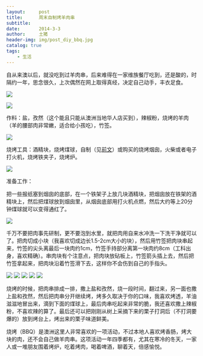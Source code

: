 ```yaml
---
layout:     post
title:      周末自制烤羊肉串
subtitle:   
date:       2014-3-3
author:     土猪
header-img: img/post_diy_bbq.jpg
catalog: true
tags:
    - 生活
---
```



自从来澳以后，就没吃到过羊肉串，后来难得在一家维族餐厅吃到，还是酸的，时隔约一年，思念很久，上次偶然在网上取得真经，决定自己动手，丰衣足食。



![](https://steemitimages.com/DQmYbRw5bzR1vvjX6QjkiT9HUmGaq9pwxLUB9rJauqQDZf9/image.png)

![](https://steemitimages.com/DQmQxXxR5ZoJ5jhPQHA2jdEUp5SLMuW7baprp55cY5mZXbi/image.png)

作料：盐，孜然（这个能且只能从澳洲当地华人店买到），辣椒粉，烧烤的羊肉（羊的腰部肉非常嫩，适合给小孩吃），竹签。


![](https://steemitimages.com/DQmNbVFQz97Fm5QKhZNnWNB66BX7tZNy9arY85bfZu8MPnw/image.png)


烧烤工具：酒精块，烧烤煤球，自制（见[前文]([https://chenlocus.github.io/2014/02/20/%E8%87%AA%E5%88%B6%E7%83%A7%E7%83%A4%E7%83%9F%E5%9B%B1/](https://chenlocus.github.io/2014/02/20/自制烧烤烟囱/)/)）或购买的烧烤烟囱，火柴或者电子打火机，烧烤铁夹子，烧烤炉。

![](https://steemitimages.com/DQmYw8d4WueBDhXJ8VWWK6WcjqbwWgPamsVQK8bCzMuogUv/image.png)





准备工作：

把一些报纸塞到烟囱的底部，在一个铁架子上放几块酒精块，把烟囱放在铁架的酒精块上，然后把煤球放到烟囱里，从烟囱底部用打火机点燃，然后大约等上20分钟煤球就可以变得通红了。


![](https://steemitimages.com/DQmVsRqb7BHQ4yVSNYbSWR8utyRFdj2P4Ai1jzodDRoocC2/image.png)



千万不要把肉事先研制，更不要泡到水里，就把肉用自来水冲洗一下洗干净就可以了。把肉切成小块（我喜欢切成边长1.5-2cm大小的块），然后用竹签把肉块串起来，竹签的尖头离最后一块肉约1cm，竹签手持部分离第一块肉约8cm（工科出身，喜欢精确）。串肉块有个注意点，把肉块放砧板上，竹签箭头插上去，然后把竹签拿起来，把肉块沿着竹签滑下去，这样你不会伤到自己的手指头。

![](https://steemitimages.com/DQmQAaTUDUegkkbFfueXmEWUAmekdMBBF7ptZzi3CiksC1y/image.png)
![](https://steemitimages.com/DQmacKCNRbdkPyhXFk4MbEFCLWmgidrtbBQcUsEqBPbp4uE/image.png)
![](https://steemitimages.com/DQmZ7pBd27qZEcsAUDZUUeW39g1wycGquDfbZsZTTaLmZXB/image.png)
![](https://steemitimages.com/DQmS2swaqteeu2yyn6wvujEtTfFhdqD6LGNy8wmywTLwz98/image.png)
![](https://steemitimages.com/DQmeeyPgEZ5v7vshsySegv5FtifnSDPpbRgLvdykvu92gLM/image.png)


烧烤的时候，把肉串排成一排，撒上盐和孜然，烧一段时间，翻过来，另一面也撒上盐和孜然，然后把肉串分开继续烤，烤多久取决于你的口味，我喜欢烤透，羊油滋滋地冒出来，滴到下面的煤球上，最后肉串吃起来非常的脆，我还喜欢撒上辣椒粉，不喜欢辣的算了。最后还可以把刚刚从树上采摘下来的栗子打洞后（不打洞要爆的）放到烤台上，烤出来的栗子味道鲜美。


烧烤（BBQ）是澳洲这里人非常喜欢的一项活动，不过本地人喜欢烤香肠，烤大块的肉，还不会自己做羊肉串。这项活动一年四季都有，尤其在寒冷的冬天，一家人或一堆朋友围着烤炉，吃着烤肉，喝着啤酒，聊着天，倍感愉悦。